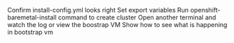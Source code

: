 Confirm install-config.yml looks right
Set export variables
Run openshift-baremetal-install command to create cluster
Open another terminal and watch the log or view the boostrap VM
Show how to see what is happening in bootstrap vm
